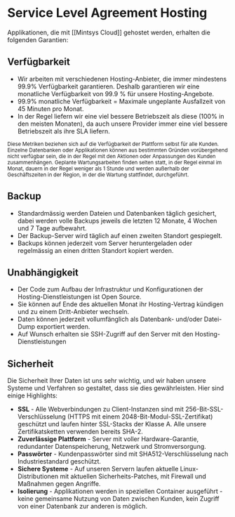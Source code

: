 # Service Level Agreement Hosting
Applikationen, die mit [[Mintsys Cloud]] gehostet werden, erhalten die folgenden Garantien:

## Verfügbarkeit

* Wir arbeiten mit verschiedenen Hosting-Anbieter, die immer mindestens 99.9% Verfügbarkeit garantieren. Deshalb garantieren wir eine monatliche Verfügbarkeit von 99.9 % für unsere Hosting-Angebote.
* 99.9% monatliche Verfügbarkeit = Maximale ungeplante Ausfallzeit von 45 Minuten pro Monat.
*  In der Regel liefern wir eine viel bessere Betriebszeit als diese (100% in den meisten Monaten), da auch unsere Provider immer eine viel bessere Betriebszeit als ihre SLA liefern.

<small>Diese Metriken beziehen sich auf die Verfügbarkeit der Plattform selbst für alle Kunden. Einzelne Datenbanken oder Applikationen können aus bestimmten Gründen vorübergehend nicht verfügbar sein, die in der Regel mit den Aktionen oder Anpassungen des Kunden zusammenhängen. Geplante Wartungsarbeiten finden selten statt, in der Regel einmal im Monat, dauern in der Regel weniger als 1 Stunde und werden außerhalb der Geschäftszeiten in der Region, in der die Wartung stattfindet, durchgeführt.</small>

## Backup

* Standardmässig werden Dateien und Datenbanken täglich gesichert, dabei werden volle Backups jeweils die letzten 12 Monate, 4 Wochen und 7 Tage aufbewahrt.
* Der Backup-Server wird täglich auf einen zweiten Standort gespiegelt.
* Backups können jederzeit vom Server heruntergeladen oder regelmässig an einen dritten Standort kopiert werden.

## Unabhängigkeit

* Der Code zum Aufbau der Infrastruktur und Konfigurationen der Hosting-Dienstleistungen ist Open Source.
* Sie können auf Ende des aktuellen Monat ihr Hosting-Vertrag kündigen und zu einem Dritt-Anbieter wechseln.
* Daten können jederzeit vollumfänglich als Datenbank- und/oder Datei-Dump exportiert werden.
* Auf Wunsch erhalten sie SSH-Zugriff auf den Server mit den Hosting-Dienstleistungen

## Sicherheit

Die Sicherheit Ihrer Daten ist uns sehr wichtig, und wir haben unsere Systeme und Verfahren so gestaltet, dass sie dies gewährleisten. Hier sind einige Highlights:

* **SSL** - Alle Webverbindungen zu Client-Instanzen sind mit 256-Bit-SSL-Verschlüsselung (HTTPS mit einem 2048-Bit-Modul-SSL-Zertifikat) geschützt und laufen hinter SSL-Stacks der Klasse A. Alle unsere Zertifikatsketten verwenden bereits SHA-2.
* **Zuverlässige Plattform** - Server mit voller Hardware-Garantie, redundanter Datenspeicherung, Netzwerk und Stromversorgung.
* **Passwörter** - Kundenpasswörter sind mit SHA512-Verschlüsselung nach Industriestandard geschützt.
* **Sichere Systeme** - Auf unseren Servern laufen aktuelle Linux-Distributionen mit aktuellen Sicherheits-Patches, mit Firewall und Maßnahmen gegen Angriffe.
* **Isolierung** - Applikationen werden in speziellen Container ausgeführt - keine gemeinsame Nutzung von Daten zwischen Kunden, kein Zugriff von einer Datenbank zur anderen is möglich.
